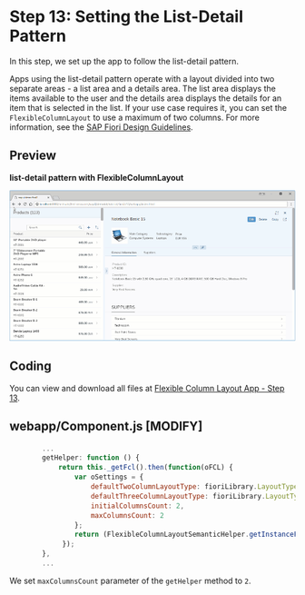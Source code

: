 <!-- loiocb3863746ea14d3698a8b6cc2c62832d -->

# Step 13: Setting the List-Detail Pattern

In this step, we set up the app to follow the list-detail pattern.

Apps using the list-detail pattern operate with a layout divided into two separate areas - a list area and a details area. The list area displays the items available to the user and the details area displays the details for an item that is selected in the list. If your use case requires it, you can set the `FlexibleColumnLayout` to use a maximum of two columns. For more information, see the [SAP Fiori Design Guidelines](https://experience.sap.com/fiori-design-web/flexible-column-layout/#two-columns-masterdetail-mode).



<a name="loiocb3863746ea14d3698a8b6cc2c62832d__section_yfh_d31_12b"/>

## Preview

  
  
**list-detail pattern with FlexibleColumnLayout**

![](images/Master-detail_Pattern_Fiori_2_0_Tutorial_267d05f.gif "list-detail pattern with FlexibleColumnLayout")



<a name="loiocb3863746ea14d3698a8b6cc2c62832d__section_fd2_4dd_lbb"/>

## Coding

You can view and download all files at [Flexible Column Layout App - Step 13](https://ui5.sap.com/#/sample/sap.f.tutorial.fiori2.13/preview).



<a name="loiocb3863746ea14d3698a8b6cc2c62832d__section_b2w_gqj_l4b"/>

## webapp/Component.js \[MODIFY\]

```js
		...
		getHelper: function () {
			return this._getFcl().then(function(oFCL) {
				var oSettings = {
					defaultTwoColumnLayoutType: fioriLibrary.LayoutType.TwoColumnsMidExpanded,
					defaultThreeColumnLayoutType: fioriLibrary.LayoutType.ThreeColumnsMidExpanded,
					initialColumnsCount: 2,
					maxColumnsCount: 2
				};
				return (FlexibleColumnLayoutSemanticHelper.getInstanceFor(oFCL, oSettings));
			 });
		},
		...
```

We set `maxColumnsCount` parameter of the `getHelper` method to `2`.

